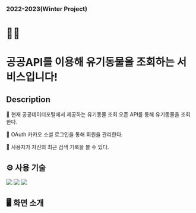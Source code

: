 ### 2022-2023(Winter Project)

# 🐶🐱

# 공공API를 이용해 유기동물을 조회하는 서비스입니다!

## Description

🔎 현재 공공데이터포털에서 제공하는 유기동물 조회 오픈 API를 통해 유기동물을 조회한다.

🔑 OAuth 카카오 소셜 로그인을 통해 회원을 관리한다.

🧾 사용자가 자신의 최근 검색 기록을 볼 수 있다.

## ⚙️ 사용 기술
<img src="https://img.shields.io/badge/react-61DAFB?style=for-the-badge&logo=react&logoColor=black">
<img src="https://img.shields.io/badge/TypeScript-3178C6?style=flat-square&logo=TypeScript&logoColor=white"/>
<img src="https://img.shields.io/badge/Recoil-FD2251?style=flat-square&logo=Recoil&logoColor=white"/>

## 🖥 화면 소개
